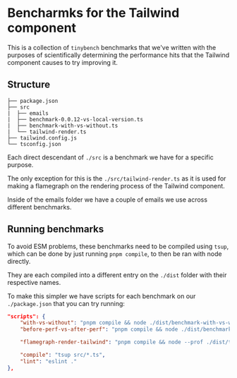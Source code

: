 # Bencharmks for the Tailwind component

This is a collection of `tinybench` benchmarks that we've written with the purposes of scientifically
determining the performance hits that the Tailwind component causes to try improving it.

## Structure

```
├── package.json
├── src
|  ├── emails
|  ├── benchmark-0.0.12-vs-local-version.ts
|  ├── benchmark-with-vs-without.ts
|  └── tailwind-render.ts
├── tailwind.config.js
└── tsconfig.json
```

Each direct descendant of `./src` is a benchmark we have for a specific purpose.

The only exception for this is the `./src/tailwind-render.ts` as it is used for making a
flamegraph on the rendering process of the Tailwind component.

Inside of the emails folder we have a couple of emails we use across different benchmarks.

## Running benchmarks

To avoid ESM problems, these benchmarks need to be compiled using `tsup`,
which can be done by just running `pnpm compile`, to then be ran with node directly.

They are each compiled into a different entry on the `./dist` folder with their respective names.

To make this simpler we have scripts for each benchmark on our `./package.json` that you can try running:

```json
"scripts": {
    "with-vs-without": "pnpm compile && node ./dist/benchmark-with-vs-without.js",
    "before-perf-vs-after-perf": "pnpm compile && node ./dist/benchmark-0.0.12-vs-local-version",

    "flamegraph-render-tailwind": "pnpm compile && node --prof ./dist/tailwind-render && node --prof-process --preprocess -j isolate*.log | flamebearer",

    "compile": "tsup src/*.ts",
    "lint": "eslint ."
},
```
